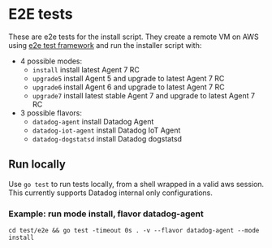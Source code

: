 # E2E tests

These are e2e tests for the install script. They create a remote VM on AWS using [e2e test framework](https://pkg.go.dev/github.com/DataDog/datadog-agent/test/new-e2e@main/pkg/utils/e2e) and run the installer script with:

* 4 possible modes:
  * `install` install latest Agent 7 RC 
  * `upgrade5` install Agent 5 and upgrade to latest Agent 7 RC
  * `upgrade6` install Agent 6 and upgrade to latest Agent 7 RC
  * `upgrade7` install latest stable Agent 7 and upgrade to latest Agent 7 RC
* 3 possible flavors:
  * `datadog-agent` install Datadog Agent
  * `datadog-iot-agent` install Datadog IoT Agent
  * `datadog-dogstatsd` install Datadog dogstatsd

## Run locally

Use `go test` to run tests locally, from a shell wrapped in a valid aws session. This currently supports Datadog internal only configurations.

### Example: run mode install, flavor datadog-agent

```shell
cd test/e2e && go test -timeout 0s . -v --flavor datadog-agent --mode install
```
